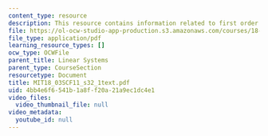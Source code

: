 ```yaml
---
content_type: resource
description: This resource contains information related to first order linear systems.
file: https://ol-ocw-studio-app-production.s3.amazonaws.com/courses/18-03sc-differential-equations-fall-2011/4bb4e6f6541b1a8ff20a21a9ec1dc4e1_MIT18_03SCF11_s32_1text.pdf
file_type: application/pdf
learning_resource_types: []
ocw_type: OCWFile
parent_title: Linear Systems
parent_type: CourseSection
resourcetype: Document
title: MIT18_03SCF11_s32_1text.pdf
uid: 4bb4e6f6-541b-1a8f-f20a-21a9ec1dc4e1
video_files:
  video_thumbnail_file: null
video_metadata:
  youtube_id: null
---
```

